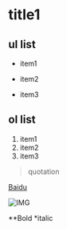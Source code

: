 # title1

## ul list
* item1
- item2
+ item3

## ol list
1. item1
2. item2
1. item3

> quotation

[Baidu](http://baidu.com)

![IMG](http://ww2.sinaimg.cn/large/6aee7dbbgw1efffa67voyj20ix0ctq3n.jpg)

**Bold
*italic
